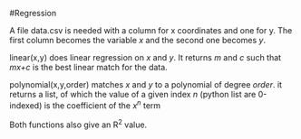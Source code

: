 #Regression

A file data.csv is needed with a column for x coordinates and one for y. The first column becomes the variable *x* and the second one becomes *y*.

linear(x,y) does linear regression on *x* and *y*. It returns *m* and *c* such that *mx+c* is the best linear match for the data.

polynomial(x,y,order) matches *x* and *y* to a polynomial of degree *order*. it returns a list, of which the value of a given index *n* (python list are 0-indexed) is the coefficient of the *x<sup>n</sup>* term

Both functions also give an R<sup>2</sup> value.
